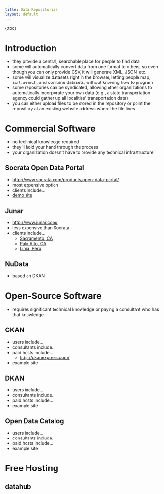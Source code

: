 ```yaml
---
title: Data Repositories
layout: default
---
```


{:toc}


# Introduction

* they provide a central, searchable place for people to find data
* some will automatically convert data from one format to others, so even though you can only provide CSV, it will generate XML, JSON, etc.
* some will visualize datasets right in the browser, letting people map, sort, search, and combine datasets, without knowing how to program
* some repositories can be syndicated, allowing other organizations to automatically incorporate your own data (e.g., a state transportation agency could gather up all localities' transportation data)
* you can either upload files to be stored in the repository or point the repository at an existing website address where the file lives

# Commercial Software

* no technical knowledge required
* they’ll hold your hand through the process
* your organization doesn’t have to provide any technical infrastructure

## Socrata Open Data Portal

* http://www.socrata.com/products/open-data-portal/
* most expensive option
* clients include...
* [demo site](https://sandbox.demo.socrata.com/)

## Junar

* http://www.junar.com/
* less expensive than Socrata
* clients include...
  * [Sacramento, CA](http://data.cityofsacramento.org/)
  * [Palo Alto, CA](http://paloalto.opendata.junar.com/)
  * [Lima, Perú](http://lima.datosabiertos.pe/)

## NuData

* based on DKAN


# Open-Source Software

* requires significant technical knowledge or paying a consultant who has that knowledge

## CKAN

* users include...
* consultants include...
* paid hosts include...
  * http://ckanexpress.com/
* example site

## DKAN

* users include...
* consultants include...
* paid hosts include...
* example site

## Open Data Catalog

* users include...
* consultants include...
* paid hosts include...
* example site

# Free Hosting

## datahub
